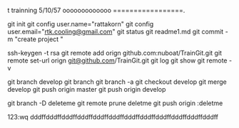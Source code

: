 t trainning 5/10/57
ooooooooooooo
=================.

git init
git config user.name="rattakorn"
git config user.email="rtk.cooling@gmail.com"
git status
git readme1.md
git commit -m "create project "

ssh-keygen -t rsa
git remote add orign github.com:nuboat/TrainGit.git
git remote set-url orign git@github.com/TrainGit.git
git log
git show 
git remote -v

git branch develop
git branch
git branch -a
git checkout develop
git merge develop
git push origin master
git push origin develop

git branch -D deleteme
git remote prune deletme
git push origin :deletme

123:wq
dddffdddffdddffdddffdddffdddffdddffdddffdddffdddffdddffdddff
